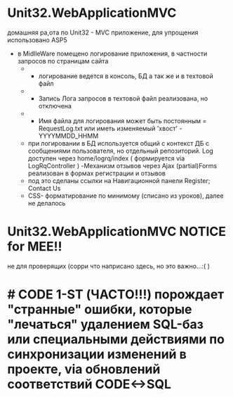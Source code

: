 # Unit32.WebApplicationMVC
домашняя ра,ота по Unit32 - MVC приложение, для упрощения использовано ASP5
- в MidlleWare помещено логирование приложения, в частности запросов по страницам сайта
  - - логирование ведется в консоль, БД а так же и в техтовой файл 
   -  - Запись Лога запросов в техтовой файл реализована, но отключена
   -  - Имя файла для логирования может быть постоянным = RequestLog.txt или иметь изменяемый 'хвост' - YYYYMMDD_HHMM
   -  при логировании в БД используется общий с контекст ДБ с сообщениями пользователя, но отдельный репозиторий. Log доступен через home/logrq/index ( формируется via LogRqController )
-Механизм отзывов через Ajax  (partial)Forms реализован в формах регистрации и отзывов
  - под это сделаны ссылки на Навигационной панели Register;  Contact Us
  - CSS- форматирование по минимому (списано из уроков), далее не делалось
# Unit32.WebApplicationMVC NOTICE for MEE!!
не для проверящих (сорри что наприсано здесь, но это важно...:( )
# # CODE 1-ST (ЧАСТО!!!) порождает "странные" ошибки, которые "лечаться" удалением SQL-баз или специальными действиями по синхронизации изменений в проекте, via обновлений соответствий CODE<->SQL
